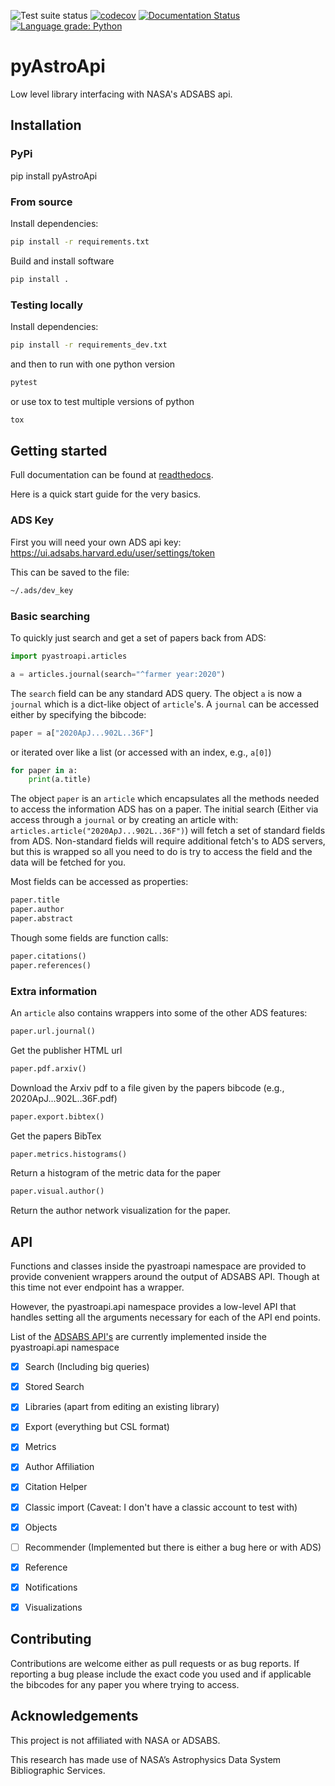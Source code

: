 ![Test suite status](https://github.com/rjfarmer/pyAstroApi/actions/workflows/test.yml/badge.svg)
[![codecov](https://codecov.io/gh/rjfarmer/pyAstroApi/branch/main/graph/badge.svg?token=4VQNTPZYMZ)](https://codecov.io/gh/rjfarmer/pyAstroApi)
[![Documentation Status](https://readthedocs.org/projects/pyastroapi/badge/?version=latest)](https://pyastroapi.readthedocs.io/en/latest/?badge=latest)
[![Language grade: Python](https://img.shields.io/lgtm/grade/python/g/rjfarmer/pyAstroApi.svg?logo=lgtm&logoWidth=18)](https://lgtm.com/projects/g/rjfarmer/pyAstroApi/context:python)

# pyAstroApi


Low level library interfacing with NASA's ADSABS api.

## Installation


### PyPi

pip install pyAstroApi


### From source

Install dependencies:

````bash
pip install -r requirements.txt
````

Build and install software

````bash
pip install .
````


### Testing locally

Install dependencies:

````bash
pip install -r requirements_dev.txt
````

and then to run with one python version

````bash
pytest
````

or use tox to test multiple versions of python

````bash
tox
````

## Getting started

Full documentation can be found at [readthedocs](https://pyastroapi.readthedocs.io/en/latest/).

Here is a quick start guide for the very basics.

### ADS Key

First you will need your own ADS api key: https://ui.adsabs.harvard.edu/user/settings/token

This can be saved to the file:

````bash
~/.ads/dev_key
````

### Basic searching

To quickly just search and get a set of papers back from ADS:

````python
import pyastroapi.articles

a = articles.journal(search="^farmer year:2020")
````

The `search` field can be any standard ADS query. The object `a` is now a `journal` which is a dict-like object of `article`'s.
A `journal` can be accessed either by specifying the bibcode:

````python
paper = a["2020ApJ...902L..36F"]
````

or iterated over like a list (or accessed with an index, e.g., `a[0]`)

````python
for paper in a:
    print(a.title)
````

The object `paper` is an `article` which encapsulates all the methods needed to access the information ADS has on a paper. The initial search (Either via access through a `journal` or by creating an article with: `articles.article("2020ApJ...902L..36F")`) will fetch a set of standard fields from ADS.
Non-standard fields will require additional fetch's to ADS servers, but this is wrapped so all you need to do is try to access the field and the data will be fetched for you.

Most fields can be accessed as properties:

````python
paper.title
paper.author
paper.abstract
````

Though some fields are function calls:

````python
paper.citations()
paper.references()
````

### Extra information

An `article` also contains wrappers into some of the other ADS features:

````python
paper.url.journal()
````

Get the publisher HTML url

````python
paper.pdf.arxiv()
````

Download the Arxiv pdf to a file given by the papers bibcode (e.g., 2020ApJ...902L..36F.pdf)

````python
paper.export.bibtex()
````

Get the papers BibTex 


````python
paper.metrics.histograms()
````

Return a histogram of the metric data for the paper

````python
paper.visual.author()
````

Return the author network visualization for the paper.

## API

Functions and classes inside the pyastroapi namespace are provided to provide convenient wrappers around the output of ADSABS API. 
Though at this time not ever endpoint has a wrapper.

However, the pyastroapi.api namespace provides a low-level API that handles setting all the arguments necessary for each of the API end points.

List of the [ADSABS API's](https://ui.adsabs.harvard.edu/help/api/api-docs.html#overview) are currently implemented inside the pyastroapi.api namespace

- [X] Search (Including big queries)
- [X] Stored Search
- [X] Libraries (apart from editing an existing library)
- [X] Export (everything but CSL format)
- [X] Metrics
- [X] Author Affiliation
- [X] Citation Helper
- [X] Classic import (Caveat: I don't have a classic account to test with)
- [X] Objects
- [ ] Recommender (Implemented but there is either a bug here or with ADS)
- [X] Reference
- [X] Notifications
- [X] Visualizations


## Contributing

Contributions are welcome either as pull requests or as bug reports. If reporting a bug please include the exact code you used and 
if applicable the bibcodes for any paper you where trying to access.

## Acknowledgements

This project is not affiliated with NASA or ADSABS.

This research has made use of NASA’s Astrophysics Data System Bibliographic Services.


